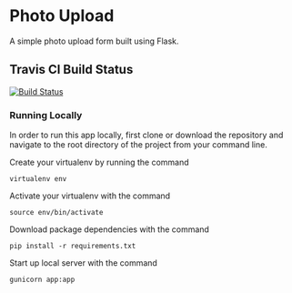 # Photo Upload

A simple photo upload form built using Flask.

## Travis CI Build Status  
[![Build Status](https://travis-ci.org/chrishakos/flask-photo-upload.svg?branch=master)](https://travis-ci.org/chrishakos/flask-photo-upload)


### Running Locally

In order to run this app locally, first clone or download the repository and navigate to the root directory of the project from your command line.

Create your virtualenv by running the command

`virtualenv env`

Activate your virtualenv with the command

`source env/bin/activate`

Download package dependencies with the command

`pip install -r requirements.txt`

Start up local server with the command

`gunicorn app:app`
